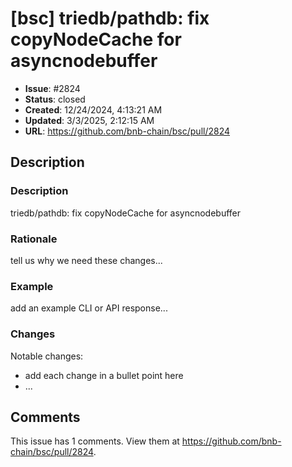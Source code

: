 # [bsc]  triedb/pathdb: fix copyNodeCache for asyncnodebuffer

- **Issue**: #2824
- **Status**: closed
- **Created**: 12/24/2024, 4:13:21 AM
- **Updated**: 3/3/2025, 2:12:15 AM
- **URL**: https://github.com/bnb-chain/bsc/pull/2824

## Description

### Description

 triedb/pathdb: fix copyNodeCache for asyncnodebuffer

### Rationale

tell us why we need these changes...

### Example

add an example CLI or API response...

### Changes

Notable changes: 
* add each change in a bullet point here
* ...
## Comments

This issue has 1 comments. View them at https://github.com/bnb-chain/bsc/pull/2824.

